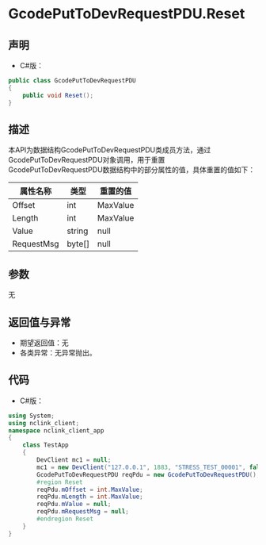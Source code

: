 # GcodePutToDevRequestPDU.Reset

## 声明

- C#版：

```C#
public class GcodePutToDevRequestPDU
{
    public void Reset();
}
```

## 描述

​        本API为数据结构GcodePutToDevRequestPDU类成员方法，通过GcodePutToDevRequestPDU对象调用，用于重置GcodePutToDevRequestPDU数据结构中的部分属性的值，具体重置的值如下：

| 属性名称   | 类型   | 重置的值 |
| ---------- | ------ | -------- |
| Offset     | int    | MaxValue |
| Length     | int    | MaxValue |
| Value      | string | null     |
| RequestMsg | byte[] | null     |

## 参数

无

## 返回值与异常

- 期望返回值：无
- 各类异常：无异常抛出。

## 代码

- C#版：

```c#
using System;
using nclink_client;
namespace nclink_client_app
{
    class TestApp
    {
        DevClient mc1 = null;
        mc1 = new DevClient("127.0.0.1", 1883, "STRESS_TEST_00001", false);
        GcodePutToDevRequestPDU reqPdu = new GcodePutToDevRequestPDU();
        #region Reset
        reqPdu.mOffset = int.MaxValue;
        reqPdu.mLength = int.MaxValue;
        reqPdu.mValue = null;
        reqPdu.mRequestMsg = null;
        #endregion Reset
    }
}
```

